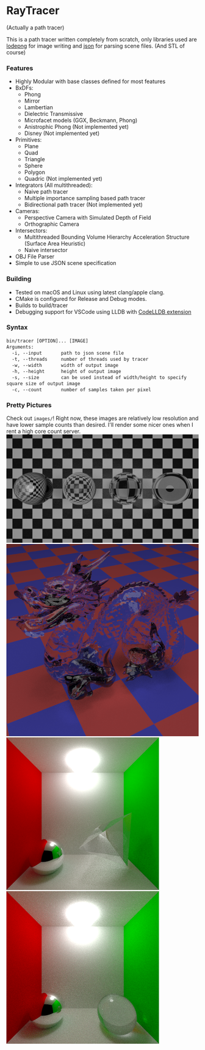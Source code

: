 # RayTracer
(Actually a path tracer)

This is a path tracer written completely from scratch, only libraries used are [lodepng](https://github.com/lvandeve/lodepng) for image writing and [json](https://github.com/nlohmann/json) for parsing scene files. (And STL of course)

### Features
- Highly Modular with base classes defined for most features
- BxDFs:
  - Phong
  - Mirror
  - Lambertian
  - Dielectric Transmissive
  - Microfacet models (GGX, Beckmann, Phong)
  - Anistrophic Phong (Not implemented yet)
  - Disney (Not implemented yet)
- Primitives:
  - Plane
  - Quad
  - Triangle
  - Sphere
  - Polygon
  - Quadric (Not implemented yet)
- Integrators (All multithreaded):
  - Naive path tracer
  - Multiple importance sampling based path tracer
  - Bidirectional path tracer (Not implemented yet)
- Cameras:
  - Perspective Camera with Simulated Depth of Field
  - Orthographic Camera
- Intersectors:
  - Multithreaded Bounding Volume Hierarchy Acceleration Structure (Surface Area Heuristic)
  - Naive intersector
- OBJ File Parser
- Simple to use JSON scene specification

### Building
- Tested on macOS and Linux using latest clang/apple clang.
- CMake is configured for Release and Debug modes.
- Builds to build/tracer
- Debugging support for VSCode using LLDB with [CodeLLDB extension](https://marketplace.visualstudio.com/items?itemName=vadimcn.vscode-lldb)

### Syntax
```
bin/tracer [OPTION]... [IMAGE]
Arguments:
  -i, --input       path to json scene file
  -t, --threads     number of threads used by tracer
  -w, --width       width of output image
  -h, --height      height of output image
  -s, --size        can be used instead of width/height to specify square size of output image
  -c, --count       number of samples taken per pixel
```
### Pretty Pictures
Check out `images/`! Right now, these images are relatively low resolution and have lower sample counts than desired. I'll render some nicer ones when I rent a high core count server.
![Refraction Demonstration](images/dec21/refraction-1280-720-500c.png)
![Glass Dragon](images/dec27/glass-dragon-720-512c.png)
![Cornell Box](images/dec28/cornell_box_tetrahedron-400s-1024c.png)
![Cornell Box2](images/dec27/cornellbox-400-256c.png)

